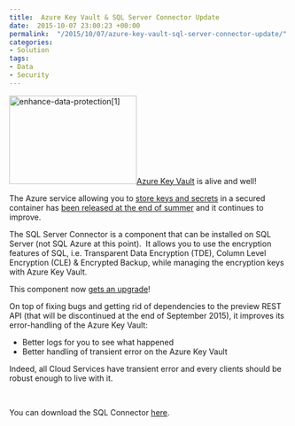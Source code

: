```yaml
---
title:  Azure Key Vault & SQL Server Connector Update
date:  2015-10-07 23:00:23 +00:00
permalink:  "/2015/10/07/azure-key-vault-sql-server-connector-update/"
categories:
- Solution
tags:
- Data
- Security
---
```

<a href="https://vincentlauzon.files.wordpress.com/2015/09/enhance-data-protection1.png"><img class="size-full wp-image-1272 alignleft" src="https://vincentlauzon.files.wordpress.com/2015/09/enhance-data-protection1.png" alt="enhance-data-protection[1]" width="230" height="160" /></a><a href="http://azure.microsoft.com/en-us/services/key-vault/" target="_blank">Azure Key Vault</a> is alive and well!

The Azure service allowing you to <a href="http://vincentlauzon.com/2015/02/03/azure-key-vault/">store keys and secrets</a> in a secured container has <a href="http://vincentlauzon.com/2015/07/09/azure-key-vault-is-now-generally-available/">been released at the end of summer</a> and it continues to improve.

The SQL Server Connector is a component that can be installed on SQL Server (not SQL Azure at this point).  It allows you to use the encryption features of SQL, i.e. Transparent Data Encryption (TDE), Column Level Encryption (CLE) &amp; Encrypted Backup, while managing the encryption keys with Azure Key Vault.

This component now <a href="http://blogs.technet.com/b/kv/archive/2015/09/08/sql_2d00_connector_2d00_updates.aspx" target="_blank">gets an upgrade</a>!

On top of fixing bugs and getting rid of dependencies to the preview REST API (that will be discontinued at the end of September 2015), it improves its error-handling of the Azure Key Vault:
<ul>
	<li>Better logs for you to see what happened</li>
	<li>Better handling of transient error on the Azure Key Vault</li>
</ul>
Indeed, all Cloud Services have transient error and every clients should be robust enough to live with it.

&nbsp;

You can download the SQL Connector <a href="https://msdn.microsoft.com/en-us/library/dn198405.aspx" target="_blank">here</a>.